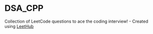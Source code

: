 # DSA_CPP
Collection of LeetCode questions to ace the coding interview! - Created using [LeetHub](https://github.com/QasimWani/LeetHub)
